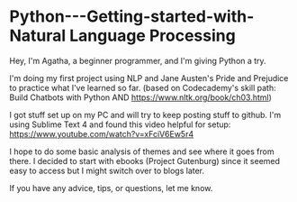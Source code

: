 # Python---Getting-started-with-Natural Language Processing

Hey, I'm Agatha, a beginner programmer, and I'm giving Python a try.

I'm doing my first project using NLP and Jane Austen's Pride and Prejudice to practice what I've learned so far.
(based on Codecademy's skill path: Build Chatbots with Python AND https://www.nltk.org/book/ch03.html)

I got stuff set up on my PC and will try to keep posting stuff to github.
I'm using Sublime Text 4 and found this video helpful for setup: https://www.youtube.com/watch?v=xFciV6Ew5r4

I hope to do some basic analysis of themes and see where it goes from there. I decided to start with ebooks (Project Gutenburg) since it seemed easy to access but I might switch over to blogs later.

If you have any advice, tips, or questions, let me know.
